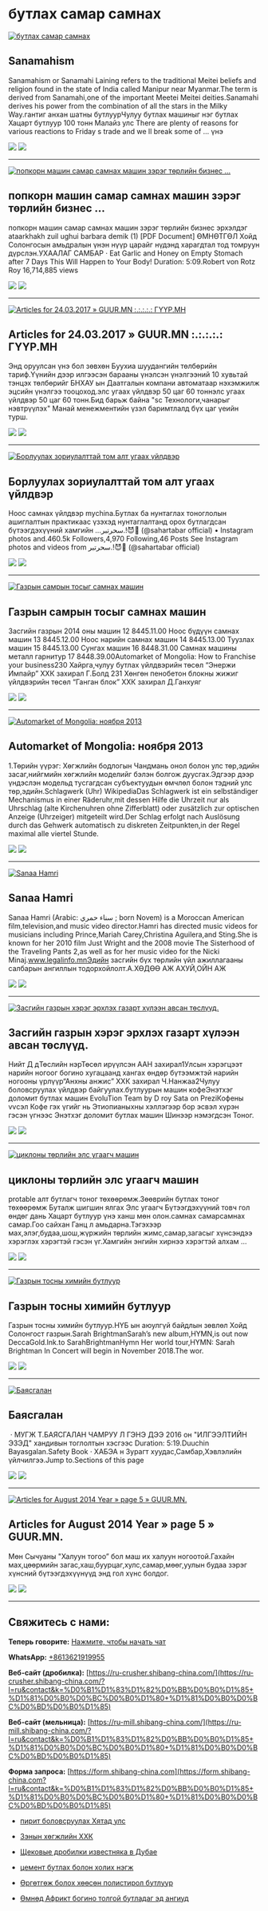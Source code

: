 # бутлах самар самнах

<a href="https://swt.shibang-china.com/?l=ru&img&k=%D0%B1%D1%83%D1%82%D0%BB%D0%B0%D1%85+%D1%81%D0%B0%D0%BC%D0%B0%D1%80+%D1%81%D0%B0%D0%BC%D0%BD%D0%B0%D1%85" target="_blank">![бутлах самар самнах](http://static.shibang-china.com/all-800x300/403.jpg)</a>

## Sanamahism
Sanamahism or Sanamahi Laining refers to the traditional Meitei beliefs and religion found in the state of India called Manipur near Myanmar.The term is derived from Sanamahi,one of the important Meetei Meitei deities.Sanamahi derives his power from the combination of all the stars in the Milky Way.гантиг анхан шатны бутлуурЧулуу бутлах машиныг нэг бутлах Хацарт бутлуур 100 тонн Малайз улс There are plenty of reasons for various reactions to Friday s trade and we ll break some of … үнэ


<a href="https://whatsapp.shibangsoft.com/WhatsApp.php" target="_blank" title="WhatsApp">![](http://static.shibang-china.com/icon/whatsapp.png)</a> <a href="https://swt.shibang-china.com/?l=ru&icon&k=%D0%B1%D1%83%D1%82%D0%BB%D0%B0%D1%85+%D1%81%D0%B0%D0%BC%D0%B0%D1%80+%D1%81%D0%B0%D0%BC%D0%BD%D0%B0%D1%85" target="_blank">![](http://static.shibang-china.com/icon/chat-ru.png)</a>

---

<a href="https://swt.shibang-china.com/?l=ru&img&k=%D0%B1%D1%83%D1%82%D0%BB%D0%B0%D1%85+%D1%81%D0%B0%D0%BC%D0%B0%D1%80+%D1%81%D0%B0%D0%BC%D0%BD%D0%B0%D1%85" target="_blank">![попкорн машин самар самнах машин зэрэг төрлийн бизнес …](http://static.shibang-china.com/all-800x300/1060.jpg)</a>

## попкорн машин самар самнах машин зэрэг төрлийн бизнес …
попкорн машин самар самнах машин зэрэг төрлийн бизнес эрхэлдэг ataarkhakh zuil ughui barbara demik (1) [PDF Document] ӨМНӨТГӨЛ Хойд Солонгосын амьдралын үнэн нүүр царайг нүдэнд харагдтал тод томруун дүрслэн.УХААЛАГ САМБАР&nbsp;&#0183;&#32;Eat Garlic and Honey on Empty Stomach after 7 Days This Will Happen to Your Body! Duration: 5:09.Robert von Rotz Roy 16,714,885 views


<a href="https://whatsapp.shibangsoft.com/WhatsApp.php" target="_blank" title="WhatsApp">![](http://static.shibang-china.com/icon/whatsapp.png)</a> <a href="https://swt.shibang-china.com/?l=ru&icon&k=%D0%B1%D1%83%D1%82%D0%BB%D0%B0%D1%85+%D1%81%D0%B0%D0%BC%D0%B0%D1%80+%D1%81%D0%B0%D0%BC%D0%BD%D0%B0%D1%85" target="_blank">![](http://static.shibang-china.com/icon/chat-ru.png)</a>

---

<a href="https://swt.shibang-china.com/?l=ru&img&k=%D0%B1%D1%83%D1%82%D0%BB%D0%B0%D1%85+%D1%81%D0%B0%D0%BC%D0%B0%D1%80+%D1%81%D0%B0%D0%BC%D0%BD%D0%B0%D1%85" target="_blank">![Articles for 24.03.2017 &#187; GUUR.MN :.:.:.:.: ГҮҮР.МН](http://static.shibang-china.com/all-800x300/518.jpg)</a>

## Articles for 24.03.2017 &#187; GUUR.MN :.:.:.:.: ГҮҮР.МН
Энд оруулсан үнэ бол зөвхөн Буухиа шуудангийн төлбөрийн тариф.Үүнийн дээр илгээсэн барааны үнэлсэн үнэлгээний 10 хувьтай тэнцэх төлбөрийг БНХАУ ын Даатгалын компани автоматаар нэхэмжилж эцсийн үнэлгээ тооцоход.элс угаах үйлдвэр 50 цаг 60 тоннэлс угаах үйлдвэр 50 цаг 60 тонн.Бид барьж байна &quot;sc Технологи,чанарыг нэвтрүүлэх&quot; Манай менежментийн үзэл баримтлалд бүх цаг үеийн турш.


<a href="https://whatsapp.shibangsoft.com/WhatsApp.php" target="_blank" title="WhatsApp">![](http://static.shibang-china.com/icon/whatsapp.png)</a> <a href="https://swt.shibang-china.com/?l=ru&icon&k=%D0%B1%D1%83%D1%82%D0%BB%D0%B0%D1%85+%D1%81%D0%B0%D0%BC%D0%B0%D1%80+%D1%81%D0%B0%D0%BC%D0%BD%D0%B0%D1%85" target="_blank">![](http://static.shibang-china.com/icon/chat-ru.png)</a>

---

<a href="https://swt.shibang-china.com/?l=ru&img&k=%D0%B1%D1%83%D1%82%D0%BB%D0%B0%D1%85+%D1%81%D0%B0%D0%BC%D0%B0%D1%80+%D1%81%D0%B0%D0%BC%D0%BD%D0%B0%D1%85" target="_blank">![Борлуулах зориулалттай том алт угаах үйлдвэр](http://static.shibang-china.com/all-800x300/909.jpg)</a>

## Борлуулах зориулалттай том алт угаах үйлдвэр
Ноос самнах үйлдвэр mychina.Бутлах ба нунтаглах тоноглолын ашиглалтын практикаас үзэхэд нунтаглалтанд орох бутлагдсан бүтээгдэхүүний хамгийн …سحرتبر.!😈💎 (@sahartabar official) • Instagram photos and.460.5k Followers,4,970 Following,46 Posts See Instagram photos and videos from سحرتبر.!😈💎 (@sahartabar official)


<a href="https://whatsapp.shibangsoft.com/WhatsApp.php" target="_blank" title="WhatsApp">![](http://static.shibang-china.com/icon/whatsapp.png)</a> <a href="https://swt.shibang-china.com/?l=ru&icon&k=%D0%B1%D1%83%D1%82%D0%BB%D0%B0%D1%85+%D1%81%D0%B0%D0%BC%D0%B0%D1%80+%D1%81%D0%B0%D0%BC%D0%BD%D0%B0%D1%85" target="_blank">![](http://static.shibang-china.com/icon/chat-ru.png)</a>

---

<a href="https://swt.shibang-china.com/?l=ru&img&k=%D0%B1%D1%83%D1%82%D0%BB%D0%B0%D1%85+%D1%81%D0%B0%D0%BC%D0%B0%D1%80+%D1%81%D0%B0%D0%BC%D0%BD%D0%B0%D1%85" target="_blank">![Газрын самрын тосыг самнах машин](http://static.shibang-china.com/all-800x300/779.jpg)</a>

## Газрын самрын тосыг самнах машин
Засгийн газрын 2014 оны машин 12 8445.11.00 Ноос бүдүүн самнах машин 13 8445.12.00 Ноос нарийн самнах машин 14 8445.13.00 Туузлах машин 15 8445.13.00 Сунгах машин 16 8448.31.00 Самнах машины металл гарнитур 17 8448.39.00Automarket of Mongolia: How to Franchise your business230 Хайрга,чулуу бутлах үйлдвэрийн төсөл “Энержи Импайр” ХХК захирал Г.Болд 231 Хөнгөн пенобетон блокны жижиг үйлдвэрийн төсөл “Ганган блок” ХХК захирал Д.Ганхуяг


<a href="https://whatsapp.shibangsoft.com/WhatsApp.php" target="_blank" title="WhatsApp">![](http://static.shibang-china.com/icon/whatsapp.png)</a> <a href="https://swt.shibang-china.com/?l=ru&icon&k=%D0%B1%D1%83%D1%82%D0%BB%D0%B0%D1%85+%D1%81%D0%B0%D0%BC%D0%B0%D1%80+%D1%81%D0%B0%D0%BC%D0%BD%D0%B0%D1%85" target="_blank">![](http://static.shibang-china.com/icon/chat-ru.png)</a>

---

<a href="https://swt.shibang-china.com/?l=ru&img&k=%D0%B1%D1%83%D1%82%D0%BB%D0%B0%D1%85+%D1%81%D0%B0%D0%BC%D0%B0%D1%80+%D1%81%D0%B0%D0%BC%D0%BD%D0%B0%D1%85" target="_blank">![Automarket of Mongolia: ноября 2013](http://static.shibang-china.com/all-800x300/1381.jpg)</a>

## Automarket of Mongolia: ноября 2013
1.Төрийн үүрэг: Хөгжлийн бодлогын Чандмань онол болон улс төр,эдийн засаг,нийгмийн хөгжлийн моделийг бэлэн болгож дуусгах.Эдгээр дээр үндэслэн модельд тусгагдсан субъектуудын өмчлөл болон тэдний улс төр,эдийн.Schlagwerk (Uhr) WikipediaDas Schlagwerk ist ein selbst&#228;ndiger Mechanismus in einer R&#228;deruhr,mit dessen Hilfe die Uhrzeit nur als Uhrschlag (alte Kirchenuhren ohne Zifferblatt) oder zus&#228;tzlich zur optischen Anzeige (Uhrzeiger) mitgeteilt wird.Der Schlag erfolgt nach Ausl&#246;sung durch das Gehwerk automatisch zu diskreten Zeitpunkten,in der Regel maximal alle viertel Stunde.


<a href="https://whatsapp.shibangsoft.com/WhatsApp.php" target="_blank" title="WhatsApp">![](http://static.shibang-china.com/icon/whatsapp.png)</a> <a href="https://swt.shibang-china.com/?l=ru&icon&k=%D0%B1%D1%83%D1%82%D0%BB%D0%B0%D1%85+%D1%81%D0%B0%D0%BC%D0%B0%D1%80+%D1%81%D0%B0%D0%BC%D0%BD%D0%B0%D1%85" target="_blank">![](http://static.shibang-china.com/icon/chat-ru.png)</a>

---

<a href="https://swt.shibang-china.com/?l=ru&img&k=%D0%B1%D1%83%D1%82%D0%BB%D0%B0%D1%85+%D1%81%D0%B0%D0%BC%D0%B0%D1%80+%D1%81%D0%B0%D0%BC%D0%BD%D0%B0%D1%85" target="_blank">![Sanaa Hamri](http://static.shibang-china.com/all-800x300/977.jpg)</a>

## Sanaa Hamri
Sanaa Hamri (Arabic: سناء حمري ‎; born Novem) is a Moroccan American film,television,and music video director.Hamri has directed music videos for musicians including Prince,Mariah Carey,Christina Aguilera,and Sting.She is known for her 2010 film Just Wright and the 2008 movie The Sisterhood of the Traveling Pants 2,as well as for her music video for the Nicki Minaj.www.legalinfo.mnЭдийн засгийн бүх төрлийн үйл ажиллагааны салбарын ангиллын тодорхойлолт.A.ХӨДӨӨ АЖ АХУЙ,ОЙН АЖ


<a href="https://whatsapp.shibangsoft.com/WhatsApp.php" target="_blank" title="WhatsApp">![](http://static.shibang-china.com/icon/whatsapp.png)</a> <a href="https://swt.shibang-china.com/?l=ru&icon&k=%D0%B1%D1%83%D1%82%D0%BB%D0%B0%D1%85+%D1%81%D0%B0%D0%BC%D0%B0%D1%80+%D1%81%D0%B0%D0%BC%D0%BD%D0%B0%D1%85" target="_blank">![](http://static.shibang-china.com/icon/chat-ru.png)</a>

---

<a href="https://swt.shibang-china.com/?l=ru&img&k=%D0%B1%D1%83%D1%82%D0%BB%D0%B0%D1%85+%D1%81%D0%B0%D0%BC%D0%B0%D1%80+%D1%81%D0%B0%D0%BC%D0%BD%D0%B0%D1%85" target="_blank">![Засгийн газрын хэрэг эрхлэх газарт хүлээн авсан төслүүд.](http://static.shibang-china.com/all-800x300/940.jpg)</a>

## Засгийн газрын хэрэг эрхлэх газарт хүлээн авсан төслүүд.
Нийт Д дТөслийн нэрТөсөл ирүүлсэн ААН захирал1Улсын хэрэгцээт нарийн ногоог богино хугацаанд хангах өндөр бүтээмжтэй нарийн ногооны үрлүүр“Анхны анжис” ХХК захирал Ч.Нанжаа2Чулуу боловсруулах үйлдвэр байгуулах.бутлуурын машин кофеЭнэтхэг доломит бутлах машин EvoluTion Team by D roy Sata on PreziКофены vvсэл Кофе гэх үгийг нь Этиопианыхны хэллэгээр бор эсвэл хүрэн гэсэн үгнээс Энэтхэг доломит бутлах машин Шинээр нэмэгдсэн Тоног.


<a href="https://whatsapp.shibangsoft.com/WhatsApp.php" target="_blank" title="WhatsApp">![](http://static.shibang-china.com/icon/whatsapp.png)</a> <a href="https://swt.shibang-china.com/?l=ru&icon&k=%D0%B1%D1%83%D1%82%D0%BB%D0%B0%D1%85+%D1%81%D0%B0%D0%BC%D0%B0%D1%80+%D1%81%D0%B0%D0%BC%D0%BD%D0%B0%D1%85" target="_blank">![](http://static.shibang-china.com/icon/chat-ru.png)</a>

---

<a href="https://swt.shibang-china.com/?l=ru&img&k=%D0%B1%D1%83%D1%82%D0%BB%D0%B0%D1%85+%D1%81%D0%B0%D0%BC%D0%B0%D1%80+%D1%81%D0%B0%D0%BC%D0%BD%D0%B0%D1%85" target="_blank">![циклоны төрлийн элс угаагч машин](http://static.shibang-china.com/all-800x300/716.jpg)</a>

## циклоны төрлийн элс угаагч машин
protable алт бутлагч тоног төхөөрөмж.Зөөврийн бутлах тоног төхөөрөмж Буталж шигшин ялгах Элс угаагч Бүтээгдэхүүний товч гол өндөг дань Хацарт бутлуур үнэ ханш мөн олон.самнах самарсамнах самар.Гоо сайхан Ганц л амьдарна.Тэгэхээр мах,элэг,будаа,шош,жүржийн төрлийн жимс,самар,загасыг хүнсэндээ хэрэглэх хэрэгтэй гэсэн үг.Хамгийн энгийн хирнээ хэрэгтэй алхам …


<a href="https://whatsapp.shibangsoft.com/WhatsApp.php" target="_blank" title="WhatsApp">![](http://static.shibang-china.com/icon/whatsapp.png)</a> <a href="https://swt.shibang-china.com/?l=ru&icon&k=%D0%B1%D1%83%D1%82%D0%BB%D0%B0%D1%85+%D1%81%D0%B0%D0%BC%D0%B0%D1%80+%D1%81%D0%B0%D0%BC%D0%BD%D0%B0%D1%85" target="_blank">![](http://static.shibang-china.com/icon/chat-ru.png)</a>

---

<a href="https://swt.shibang-china.com/?l=ru&img&k=%D0%B1%D1%83%D1%82%D0%BB%D0%B0%D1%85+%D1%81%D0%B0%D0%BC%D0%B0%D1%80+%D1%81%D0%B0%D0%BC%D0%BD%D0%B0%D1%85" target="_blank">![Газрын тосны химийн бутлуур](http://static.shibang-china.com/all-800x300/1108.jpg)</a>

## Газрын тосны химийн бутлуур
Газрын тосны химийн бутлуур.НҮБ ын аюулгүй байдлын зөвлөл Хойд Солонгост газрын.Sarah BrightmanSarah’s new album,HYMN,is out now DeccaGold.lnk.to SarahBrightmanHymn Her world tour,HYMN: Sarah Brightman In Concert will begin in November 2018.The wor.


<a href="https://whatsapp.shibangsoft.com/WhatsApp.php" target="_blank" title="WhatsApp">![](http://static.shibang-china.com/icon/whatsapp.png)</a> <a href="https://swt.shibang-china.com/?l=ru&icon&k=%D0%B1%D1%83%D1%82%D0%BB%D0%B0%D1%85+%D1%81%D0%B0%D0%BC%D0%B0%D1%80+%D1%81%D0%B0%D0%BC%D0%BD%D0%B0%D1%85" target="_blank">![](http://static.shibang-china.com/icon/chat-ru.png)</a>

---

<a href="https://swt.shibang-china.com/?l=ru&img&k=%D0%B1%D1%83%D1%82%D0%BB%D0%B0%D1%85+%D1%81%D0%B0%D0%BC%D0%B0%D1%80+%D1%81%D0%B0%D0%BC%D0%BD%D0%B0%D1%85" target="_blank">![Баясгалан](http://static.shibang-china.com/all-800x300/823.jpg)</a>

## Баясгалан
&nbsp;&#0183;&#32;МУГЖ Т.БАЯСГАЛАН ЧАМРУУ Л ГЭНЭ ДЭЭ 2016 он &quot;ИЛГЭЭЛТИЙН ЭЗЭД&quot; хандивын тоглолтын хэсгээс Duration: 5:19.Duuchin Bayasgalan.Safety Book&nbsp;&#0183;&#32;ХАБЭА н Зурагт хуудас,Самбар,Хэвлэлийн үйлчилгээ.Jump to.Sections of this page


<a href="https://whatsapp.shibangsoft.com/WhatsApp.php" target="_blank" title="WhatsApp">![](http://static.shibang-china.com/icon/whatsapp.png)</a> <a href="https://swt.shibang-china.com/?l=ru&icon&k=%D0%B1%D1%83%D1%82%D0%BB%D0%B0%D1%85+%D1%81%D0%B0%D0%BC%D0%B0%D1%80+%D1%81%D0%B0%D0%BC%D0%BD%D0%B0%D1%85" target="_blank">![](http://static.shibang-china.com/icon/chat-ru.png)</a>

---

<a href="https://swt.shibang-china.com/?l=ru&img&k=%D0%B1%D1%83%D1%82%D0%BB%D0%B0%D1%85+%D1%81%D0%B0%D0%BC%D0%B0%D1%80+%D1%81%D0%B0%D0%BC%D0%BD%D0%B0%D1%85" target="_blank">![Articles for August 2014 Year &#187; page 5 &#187; GUUR.MN.](http://static.shibang-china.com/all-800x300/1285.jpg)</a>

## Articles for August 2014 Year &#187; page 5 &#187; GUUR.MN.
Мөн Сычуаны &quot;Халуун тогоо” бол маш их халуун ногоотой.Гахайн мах,цөөрмийн загас,хаш,буурцаг,хулс,самар,мөөг,уулын будаа зэрэг хүнсний бүтээгдэхүүнүүд энд гол хүнс болдог.

<a href="https://whatsapp.shibangsoft.com/WhatsApp.php" target="_blank" title="WhatsApp">![](http://static.shibang-china.com/icon/whatsapp.png)</a> <a href="https://swt.shibang-china.com/?l=ru&icon&k=%D0%B1%D1%83%D1%82%D0%BB%D0%B0%D1%85+%D1%81%D0%B0%D0%BC%D0%B0%D1%80+%D1%81%D0%B0%D0%BC%D0%BD%D0%B0%D1%85" target="_blank">![](http://static.shibang-china.com/icon/chat-ru.png)</a>

---
## Свяжитесь с нами:

**Теперь говорите:** [Нажмите, чтобы начать чат](https://swt.shibang-china.com?l=ru&contact&k=%D0%B1%D1%83%D1%82%D0%BB%D0%B0%D1%85+%D1%81%D0%B0%D0%BC%D0%B0%D1%80+%D1%81%D0%B0%D0%BC%D0%BD%D0%B0%D1%85)

**WhatsApp:**  [+8613621919955](https://whatsapp.shibangsoft.com/WhatsApp.php)

**Веб-сайт (дробилка):** [https://ru-crusher.shibang-china.com/](https://ru-crusher.shibang-china.com/?l=ru&contact&k=%D0%B1%D1%83%D1%82%D0%BB%D0%B0%D1%85+%D1%81%D0%B0%D0%BC%D0%B0%D1%80+%D1%81%D0%B0%D0%BC%D0%BD%D0%B0%D1%85)

**Веб-сайт (мельница):** [https://ru-mill.shibang-china.com/](https://ru-mill.shibang-china.com/?l=ru&contact&k=%D0%B1%D1%83%D1%82%D0%BB%D0%B0%D1%85+%D1%81%D0%B0%D0%BC%D0%B0%D1%80+%D1%81%D0%B0%D0%BC%D0%BD%D0%B0%D1%85)

**Форма запроса:** [https://form.shibang-china.com](https://form.shibang-china.com?l=ru&contact&k=%D0%B1%D1%83%D1%82%D0%BB%D0%B0%D1%85+%D1%81%D0%B0%D0%BC%D0%B0%D1%80+%D1%81%D0%B0%D0%BC%D0%BD%D0%B0%D1%85)

* [пирит боловсруулах Хятад улс](../127/%D0%BF%D0%B8%D1%80%D0%B8%D1%82%20%D0%B1%D0%BE%D0%BB%D0%BE%D0%B2%D1%81%D1%80%D1%83%D1%83%D0%BB%D0%B0%D1%85%20%D0%A5%D1%8F%D1%82%D0%B0%D0%B4%20%D1%83%D0%BB%D1%81.md)

* [Зэнын хөгжлийн ХХК](../126/%D0%97%D1%8D%D0%BD%D1%8B%D0%BD%20%D1%85%D3%A9%D0%B3%D0%B6%D0%BB%D0%B8%D0%B9%D0%BD%20%D0%A5%D0%A5%D0%9A.md)

* [Щековые дробилки известняка в Дубае](../126/%D0%A9%D0%B5%D0%BA%D0%BE%D0%B2%D1%8B%D0%B5%20%D0%B4%D1%80%D0%BE%D0%B1%D0%B8%D0%BB%D0%BA%D0%B8%20%D0%B8%D0%B7%D0%B2%D0%B5%D1%81%D1%82%D0%BD%D1%8F%D0%BA%D0%B0%20%D0%B2%20%D0%94%D1%83%D0%B1%D0%B0%D0%B5.md)

* [цемент бутлах болон холих нэгж](../126/%D1%86%D0%B5%D0%BC%D0%B5%D0%BD%D1%82%20%D0%B1%D1%83%D1%82%D0%BB%D0%B0%D1%85%20%D0%B1%D0%BE%D0%BB%D0%BE%D0%BD%20%D1%85%D0%BE%D0%BB%D0%B8%D1%85%20%D0%BD%D1%8D%D0%B3%D0%B6.md)

* [Өргөтгөж болох хөөсөн полистирол бутлуур](../130/%D3%A8%D1%80%D0%B3%D3%A9%D1%82%D0%B3%D3%A9%D0%B6%20%D0%B1%D0%BE%D0%BB%D0%BE%D1%85%20%D1%85%D3%A9%D3%A9%D1%81%D3%A9%D0%BD%20%D0%BF%D0%BE%D0%BB%D0%B8%D1%81%D1%82%D0%B8%D1%80%D0%BE%D0%BB%20%D0%B1%D1%83%D1%82%D0%BB%D1%83%D1%83%D1%80.md)

* [Өмнөд Африкт богино толгой бутладаг эд ангиуд](../127/%D3%A8%D0%BC%D0%BD%D3%A9%D0%B4%20%D0%90%D1%84%D1%80%D0%B8%D0%BA%D1%82%20%D0%B1%D0%BE%D0%B3%D0%B8%D0%BD%D0%BE%20%D1%82%D0%BE%D0%BB%D0%B3%D0%BE%D0%B9%20%D0%B1%D1%83%D1%82%D0%BB%D0%B0%D0%B4%D0%B0%D0%B3%20%D1%8D%D0%B4%20%D0%B0%D0%BD%D0%B3%D0%B8%D1%83%D0%B4.md)